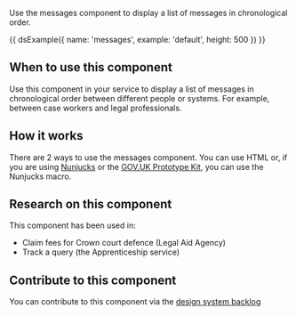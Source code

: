 Use the messages component to display a list of messages in chronological order.

{{ dsExample({
  name: 'messages',
  example: 'default',
  height: 500
}) }}

## When to use this component

Use this component in your service to display a list of messages in chronological order between different people or systems. For example, between case workers and legal professionals.

## How it works

There are 2 ways to use the messages component. You can use HTML or, if you are using [Nunjucks](https://mozilla.github.io/nunjucks/) or the [GOV.UK Prototype Kit](https://govuk-prototype-kit.herokuapp.com/), you can use the Nunjucks macro.

## Research on this component

This component has been used in:

- Claim fees for Crown court defence (Legal Aid Agency)
- Track a query (the Apprenticeship service)

## Contribute to this component

You can contribute to this component via the [design system backlog](https://github.com/skillsfundingagency/das-design-system/issues/14)